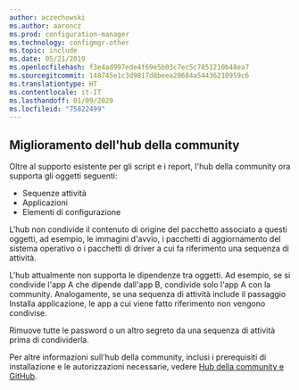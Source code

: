 ```yaml
---
author: aczechowski
ms.author: aaroncz
ms.prod: configuration-manager
ms.technology: configmgr-other
ms.topic: include
ms.date: 05/21/2019
ms.openlocfilehash: f3e4ad997ede4f69e5b03c7ec5c7851210b48ea7
ms.sourcegitcommit: 148745e1c3d9817d8beea20684a54436210959c6
ms.translationtype: HT
ms.contentlocale: it-IT
ms.lasthandoff: 01/09/2020
ms.locfileid: "75822499"
---
```

## <a name="bkmk_hub"></a> Miglioramento dell'hub della community

<!--4224401-->

Oltre al supporto esistente per gli script e i report, l'hub della community ora supporta gli oggetti seguenti:  

- Sequenze attività
- Applicazioni
- Elementi di configurazione  

L'hub non condivide il contenuto di origine del pacchetto associato a questi oggetti, ad esempio, le immagini d'avvio, i pacchetti di aggiornamento del sistema operativo o i pacchetti di driver a cui fa riferimento una sequenza di attività.

L'hub attualmente non supporta le dipendenze tra oggetti. Ad esempio, se si condivide l'app A che dipende dall'app B, condivide solo l'app A con la community. Analogamente, se una sequenza di attività include il passaggio Installa applicazione, le app a cui viene fatto riferimento non vengono condivise.

Rimuove tutte le password o un altro segreto da una sequenza di attività prima di condividerla.

Per altre informazioni sull'hub della community, inclusi i prerequisiti di installazione e le autorizzazioni necessarie, vedere [Hub della community e GitHub](/sccm/core/get-started/2019/technical-preview-1904#community-hub-and-github).
